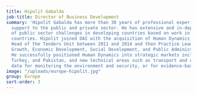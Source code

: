 ```yaml
---
title: Hipolit Gabalda
job-title: Director of Business Development
summary: 'Hipolit Gabalda has more than 30 years of professional experience providing
  support to the public and private sector. He has extensive and in-depth understanding
  of public sector challenges in developing countries based on work in more than 50
  countries. Hipolit joined DAI with the acquisition of Human Dynamics, where he was
  Head of the Tenders Unit between 2011 and 2014 and then Practice Leader for Green
  Growth, Economic Development, Social Development, and Public Administration Reform.
  He successfully positioned Human Dynamics into strategic markets including Nigeria,
  Turkey, and Pakistan, and new technical areas such as transport and using satellite
  data for monitoring the environment and security, or for evidence-based policy making. '
image: "/uploads/europe-hipolit.jpg"
group: Europe
sort-order: 3
---
```


